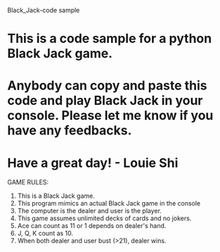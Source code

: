 Black_Jack-code sample
# This is a code sample for a python Black Jack game. 
# Anybody can copy and paste this code and play Black Jack in your console. Please let me know if you have any feedbacks.
# Have a great day! - Louie Shi


GAME RULES:
1. This is a Black Jack game. 
2. This program mimics an actual Black Jack game in the console 
3. The computer is the dealer and user is the player. 
4. This game assumes unlimited decks of cards and no jokers. 
5. Ace can count as 11 or 1 depends on dealer's hand.
6. J, Q, K count as 10.
7. When both dealer and user bust (>21), dealer wins.
